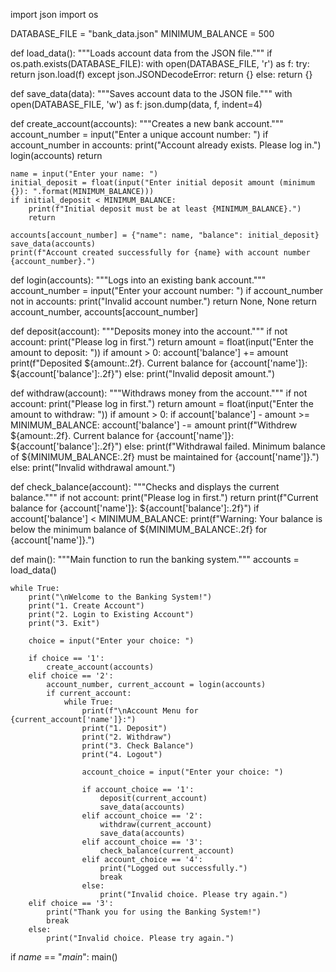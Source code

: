 import json
import os

DATABASE_FILE = "bank_data.json"
MINIMUM_BALANCE = 500

def load_data():
    """Loads account data from the JSON file."""
    if os.path.exists(DATABASE_FILE):
        with open(DATABASE_FILE, 'r') as f:
            try:
                return json.load(f)
            except json.JSONDecodeError:
                return {}
    else:
        return {}

def save_data(data):
    """Saves account data to the JSON file."""
    with open(DATABASE_FILE, 'w') as f:
        json.dump(data, f, indent=4)

def create_account(accounts):
    """Creates a new bank account."""
    account_number = input("Enter a unique account number: ")
    if account_number in accounts:
        print("Account already exists. Please log in.")
        login(accounts)
        return

    name = input("Enter your name: ")
    initial_deposit = float(input("Enter initial deposit amount (minimum {}): ".format(MINIMUM_BALANCE)))
    if initial_deposit < MINIMUM_BALANCE:
        print(f"Initial deposit must be at least {MINIMUM_BALANCE}.")
        return

    accounts[account_number] = {"name": name, "balance": initial_deposit}
    save_data(accounts)
    print(f"Account created successfully for {name} with account number {account_number}.")

def login(accounts):
    """Logs into an existing bank account."""
    account_number = input("Enter your account number: ")
    if account_number not in accounts:
        print("Invalid account number.")
        return None, None
    return account_number, accounts[account_number]

def deposit(account):
    """Deposits money into the account."""
    if not account:
        print("Please log in first.")
        return
    amount = float(input("Enter the amount to deposit: "))
    if amount > 0:
        account['balance'] += amount
        print(f"Deposited ${amount:.2f}. Current balance for {account['name']}: ${account['balance']:.2f}")
    else:
        print("Invalid deposit amount.")

def withdraw(account):
    """Withdraws money from the account."""
    if not account:
        print("Please log in first.")
        return
    amount = float(input("Enter the amount to withdraw: "))
    if amount > 0:
        if account['balance'] - amount >= MINIMUM_BALANCE:
            account['balance'] -= amount
            print(f"Withdrew ${amount:.2f}. Current balance for {account['name']}: ${account['balance']:.2f}")
        else:
            print(f"Withdrawal failed. Minimum balance of ${MINIMUM_BALANCE:.2f} must be maintained for {account['name']}.")
    else:
        print("Invalid withdrawal amount.")

def check_balance(account):
    """Checks and displays the current balance."""
    if not account:
        print("Please log in first.")
        return
    print(f"Current balance for {account['name']}: ${account['balance']:.2f}")
    if account['balance'] < MINIMUM_BALANCE:
        print(f"Warning: Your balance is below the minimum balance of ${MINIMUM_BALANCE:.2f} for {account['name']}.")

def main():
    """Main function to run the banking system."""
    accounts = load_data()

    while True:
        print("\nWelcome to the Banking System!")
        print("1. Create Account")
        print("2. Login to Existing Account")
        print("3. Exit")

        choice = input("Enter your choice: ")

        if choice == '1':
            create_account(accounts)
        elif choice == '2':
            account_number, current_account = login(accounts)
            if current_account:
                while True:
                    print(f"\nAccount Menu for {current_account['name']}:")
                    print("1. Deposit")
                    print("2. Withdraw")
                    print("3. Check Balance")
                    print("4. Logout")

                    account_choice = input("Enter your choice: ")

                    if account_choice == '1':
                        deposit(current_account)
                        save_data(accounts)
                    elif account_choice == '2':
                        withdraw(current_account)
                        save_data(accounts)
                    elif account_choice == '3':
                        check_balance(current_account)
                    elif account_choice == '4':
                        print("Logged out successfully.")
                        break
                    else:
                        print("Invalid choice. Please try again.")
        elif choice == '3':
            print("Thank you for using the Banking System!")
            break
        else:
            print("Invalid choice. Please try again.")

if _name_ == "_main_":
    main()
